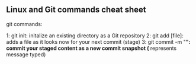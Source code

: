 Linux and Git commands cheat sheet
-------------------------------------------------

git commands:

1: git init: initalize an existing directory as a Git repository
2: git add [file]: adds a file as it looks now for your next commit (stage)
3: git commit -m "__": commit your staged content as a new commit snapshot (__ represents message typed)

